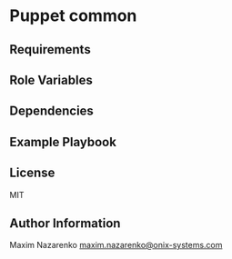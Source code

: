 Puppet common
=====================

Requirements
------------


Role Variables
--------------

Dependencies
------------

Example Playbook
----------------


License
-------

MIT

Author Information
------------------

Maxim Nazarenko <maxim.nazarenko@onix-systems.com>
